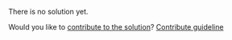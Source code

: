 
There is no solution yet.

Would you like to [contribute to the solution](https://github.com/BFEdev/BFE.dev-solutions/blob/main/typescript/constructorparameters_en.md)? [Contribute guideline](https://github.com/BFEdev/BFE.dev-solutions#how-to-contribute)
